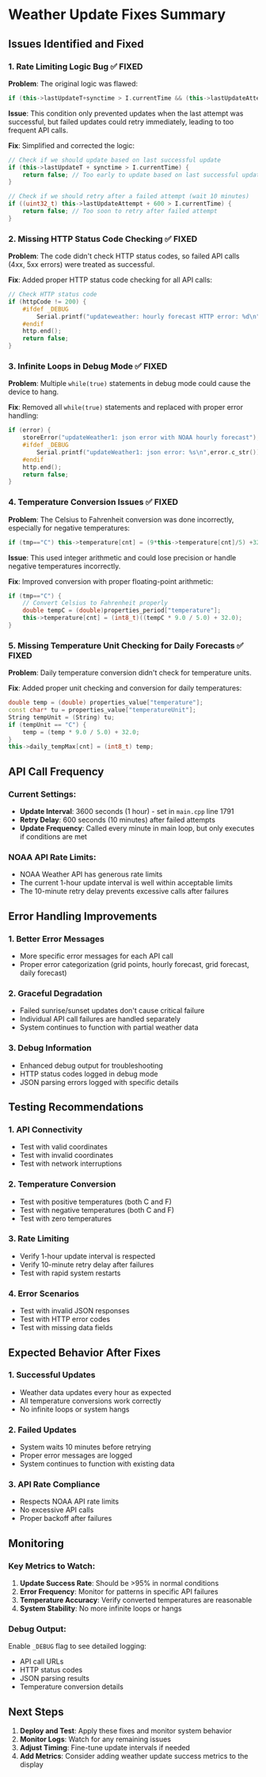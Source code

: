 # Weather Update Fixes Summary

## Issues Identified and Fixed

### 1. **Rate Limiting Logic Bug** ✅ FIXED
**Problem**: The original logic was flawed:
```cpp
if (this->lastUpdateT+synctime > I.currentTime && (this->lastUpdateAttempt == this->lastUpdateT)) return false;
```

**Issue**: This condition only prevented updates when the last attempt was successful, but failed updates could retry immediately, leading to too frequent API calls.

**Fix**: Simplified and corrected the logic:
```cpp
// Check if we should update based on last successful update
if (this->lastUpdateT + synctime > I.currentTime) {
    return false; // Too early to update based on last successful update
}

// Check if we should retry after a failed attempt (wait 10 minutes)
if ((uint32_t) this->lastUpdateAttempt + 600 > I.currentTime) {
    return false; // Too soon to retry after failed attempt
}
```

### 2. **Missing HTTP Status Code Checking** ✅ FIXED
**Problem**: The code didn't check HTTP status codes, so failed API calls (4xx, 5xx errors) were treated as successful.

**Fix**: Added proper HTTP status code checking for all API calls:
```cpp
// Check HTTP status code
if (httpCode != 200) {
    #ifdef _DEBUG
        Serial.printf("updateweather: hourly forecast HTTP error: %d\n", httpCode);
    #endif
    http.end();
    return false;
}
```

### 3. **Infinite Loops in Debug Mode** ✅ FIXED
**Problem**: Multiple `while(true)` statements in debug mode could cause the device to hang.

**Fix**: Removed all `while(true)` statements and replaced with proper error handling:
```cpp
if (error) {
    storeError("updateWeather1: json error with NOAA hourly forecast");
    #ifdef _DEBUG
        Serial.printf("updateWeather1: json error: %s\n",error.c_str());
    #endif
    http.end();
    return false;
}
```

### 4. **Temperature Conversion Issues** ✅ FIXED
**Problem**: The Celsius to Fahrenheit conversion was done incorrectly, especially for negative temperatures:
```cpp
if (tmp=="C") this->temperature[cnt] = (9*this->temperature[cnt]/5) +32;
```

**Issue**: This used integer arithmetic and could lose precision or handle negative temperatures incorrectly.

**Fix**: Improved conversion with proper floating-point arithmetic:
```cpp
if (tmp=="C") {
    // Convert Celsius to Fahrenheit properly
    double tempC = (double)properties_period["temperature"];
    this->temperature[cnt] = (int8_t)((tempC * 9.0 / 5.0) + 32.0);
}
```

### 5. **Missing Temperature Unit Checking for Daily Forecasts** ✅ FIXED
**Problem**: Daily temperature conversion didn't check for temperature units.

**Fix**: Added proper unit checking and conversion for daily temperatures:
```cpp
double temp = (double) properties_value["temperature"];
const char* tu = properties_value["temperatureUnit"];
String tempUnit = (String) tu;
if (tempUnit == "C") {
    temp = (temp * 9.0 / 5.0) + 32.0;
}
this->daily_tempMax[cnt] = (int8_t) temp;
```

## API Call Frequency

### Current Settings:
- **Update Interval**: 3600 seconds (1 hour) - set in `main.cpp` line 1791
- **Retry Delay**: 600 seconds (10 minutes) after failed attempts
- **Update Frequency**: Called every minute in main loop, but only executes if conditions are met

### NOAA API Rate Limits:
- NOAA Weather API has generous rate limits
- The current 1-hour update interval is well within acceptable limits
- The 10-minute retry delay prevents excessive calls after failures

## Error Handling Improvements

### 1. **Better Error Messages**
- More specific error messages for each API call
- Proper error categorization (grid points, hourly forecast, grid forecast, daily forecast)

### 2. **Graceful Degradation**
- Failed sunrise/sunset updates don't cause critical failure
- Individual API call failures are handled separately
- System continues to function with partial weather data

### 3. **Debug Information**
- Enhanced debug output for troubleshooting
- HTTP status codes logged in debug mode
- JSON parsing errors logged with specific details

## Testing Recommendations

### 1. **API Connectivity**
- Test with valid coordinates
- Test with invalid coordinates
- Test with network interruptions

### 2. **Temperature Conversion**
- Test with positive temperatures (both C and F)
- Test with negative temperatures (both C and F)
- Test with zero temperatures

### 3. **Rate Limiting**
- Verify 1-hour update interval is respected
- Verify 10-minute retry delay after failures
- Test with rapid system restarts

### 4. **Error Scenarios**
- Test with invalid JSON responses
- Test with HTTP error codes
- Test with missing data fields

## Expected Behavior After Fixes

### 1. **Successful Updates**
- Weather data updates every hour as expected
- All temperature conversions work correctly
- No infinite loops or system hangs

### 2. **Failed Updates**
- System waits 10 minutes before retrying
- Proper error messages are logged
- System continues to function with existing data

### 3. **API Rate Compliance**
- Respects NOAA API rate limits
- No excessive API calls
- Proper backoff after failures

## Monitoring

### Key Metrics to Watch:
1. **Update Success Rate**: Should be >95% in normal conditions
2. **Error Frequency**: Monitor for patterns in specific API failures
3. **Temperature Accuracy**: Verify converted temperatures are reasonable
4. **System Stability**: No more infinite loops or hangs

### Debug Output:
Enable `_DEBUG` flag to see detailed logging:
- API call URLs
- HTTP status codes
- JSON parsing results
- Temperature conversion details

## Next Steps

1. **Deploy and Test**: Apply these fixes and monitor system behavior
2. **Monitor Logs**: Watch for any remaining issues
3. **Adjust Timing**: Fine-tune update intervals if needed
4. **Add Metrics**: Consider adding weather update success metrics to the display 